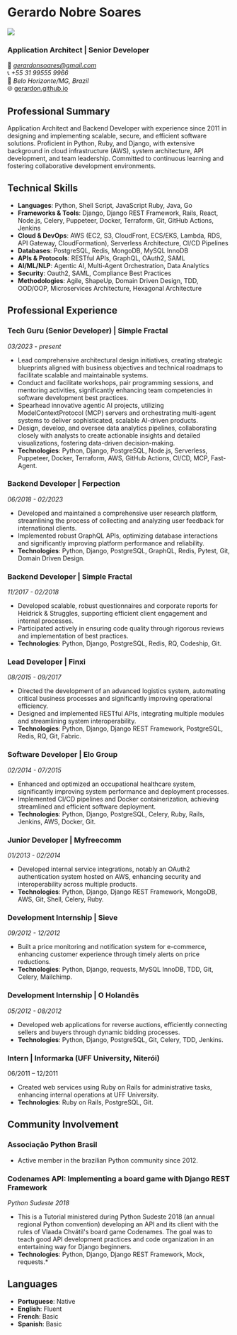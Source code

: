 # Gerardo Nobre Soares

![](http://gravatar.com/userimage/22594948/8c158d4643e3582cd1826d22e83978b0.jpg?size=200)

### Application Architect | Senior Developer
📧 *[gerardonsoares@gmail.com](mailto:gerardonsoares@gmail.com)*   
📞 *+55 31 99555 9966*   
📍 *Belo Horizonte/MG, Brazil*   
🌐 [gerardon.github.io](https://gerardon.github.io/)

## Professional Summary

Application Architect and Backend Developer with experience since 2011 in designing and implementing scalable, secure, and efficient software solutions. Proficient in Python, Ruby, and Django, with extensive background in cloud infrastructure (AWS), system architecture, API development, and team leadership. Committed to continuous learning and fostering collaborative development environments.

## Technical Skills
- **Languages**: Python, Shell Script, JavaScript Ruby, Java, Go
- **Frameworks & Tools**: Django, Django REST Framework, Rails, React, Node.js, Celery, Puppeteer, Docker, Terraform, Git, GitHub Actions, Jenkins
- **Cloud & DevOps**: AWS (EC2, S3, CloudFront, ECS/EKS, Lambda, RDS, API Gateway, CloudFormation), Serverless Architecture, CI/CD Pipelines
- **Databases**: PostgreSQL, Redis, MongoDB, MySQL InnoDB
- **APIs & Protocols**: RESTful APIs, GraphQL, OAuth2, SAML
- **AI/ML/NLP**: Agentic AI, Multi-Agent Orchestration, Data Analytics
- **Security**: Oauth2, SAML, Compliance Best Practices
- **Methodologies**: Agile, ShapeUp, Domain Driven Design, TDD, OOD/OOP, Microservices Architecture, Hexagonal Architecture


## Professional Experience

### Tech Guru (Senior Developer) | Simple Fractal
*03/2023 - present*

- Lead comprehensive architectural design initiatives, creating strategic blueprints aligned with business objectives and technical roadmaps to facilitate scalable and maintainable systems.
- Conduct and facilitate workshops, pair programming sessions, and mentoring activities, significantly enhancing team competencies in software development best practices.
- Spearhead innovative agentic AI projects, utilizing ModelContextProtocol (MCP) servers and orchestrating multi-agent systems to deliver sophisticated, scalable AI-driven products.
- Design, develop, and oversee data analytics pipelines, collaborating closely with analysts to create actionable insights and detailed visualizations, fostering data-driven decision-making.    
- **Technologies**: Python, Django, PostgreSQL, Node.js, Serverless, Puppeteer, Docker, Terraform, AWS, GitHub Actions, CI/CD, MCP, Fast-Agent.


### Backend Developer | Ferpection
*06/2018 - 02/2023*

- Developed and maintained a comprehensive user research platform, streamlining the process of collecting and analyzing user feedback for international clients.
- Implemented robust GraphQL APIs, optimizing database interactions and significantly improving platform performance and reliability.    
- **Technologies**: Python, Django, PostgreSQL, GraphQL, Redis, Pytest, Git, Domain Driven Design.


### Backend Developer | Simple Fractal
*11/2017 - 02/2018*
- Developed scalable, robust questionnaires and corporate reports for Heidrick & Struggles, supporting efficient client engagement and internal processes.
- Participated actively in ensuring code quality through rigorous reviews and implementation of best practices.    
- **Technologies**: Python, Django, PostgreSQL, Redis, RQ, Codeship, Git.


### Lead Developer | Finxi
*08/2015 - 09/2017*

- Directed the development of an advanced logistics system, automating critical business processes and significantly improving operational efficiency.
- Designed and implemented RESTful APIs, integrating multiple modules and streamlining system interoperability.    
- **Technologies**: Python, Django, Django REST Framework, PostgreSQL, Redis, RQ, Git, Fabric.


### Software Developer | Elo Group
*02/2014 - 07/2015*

- Enhanced and optimized an occupational healthcare system, significantly improving system performance and deployment processes.
- Implemented CI/CD pipelines and Docker containerization, achieving streamlined and efficient software deployment.    
- **Technologies**: Python, Django, PostgreSQL, Celery, Ruby, Rails, Jenkins, AWS, Docker, Git.


### Junior Developer | Myfreecomm
*01/2013 - 02/2014*

- Developed internal service integrations, notably an OAuth2 authentication system hosted on AWS, enhancing security and interoperability across multiple products.    
- **Technologies**: Python, Django, Django REST Framework, MongoDB, AWS, Git, Shell, Celery, Ruby.


### Development Internship | Sieve
*09/2012 - 12/2012*

- Built a price monitoring and notification system for e-commerce, enhancing customer experience through timely alerts on price reductions.    
- **Technologies**: Python, Django, requests, MySQL InnoDB, TDD, Git, Celery, Mailchimp.


### Development Internship | O Holandês
*05/2012 - 08/2012*

- Developed web applications for reverse auctions, efficiently connecting sellers and buyers through dynamic bidding processes.    
- **Technologies**: Python, Django, PostgreSQL, Git, Celery, TDD, Jenkins.

### Intern | Informarka (UFF University, Niterói)

06/2011 – 12/2011

- Created web services using Ruby on Rails for administrative tasks, enhancing internal operations at UFF University.    
- **Technologies**: Ruby on Rails, PostgreSQL, Git.


## Community Involvement

### Associação Python Brasil
- Active member in the brazilian Python community since 2012.

### Codenames API: Implementing a board game with Django REST Framework
*Python Sudeste 2018*

- This is a Tutorial ministered during Python Sudeste 2018 (an annual regional Python convention) developing an API and its client with the rules of Vlaada Chvátil's board game Codenames. The goal was to teach good API development practices and code organization in an entertaining way for Django beginners.    
- **Technologies**: Python, Django, Django REST Framework, Mock, requests.*

## Languages
- **Portuguese**: Native
- **English**: Fluent
- **French**: Basic
- **Spanish**: Basic
